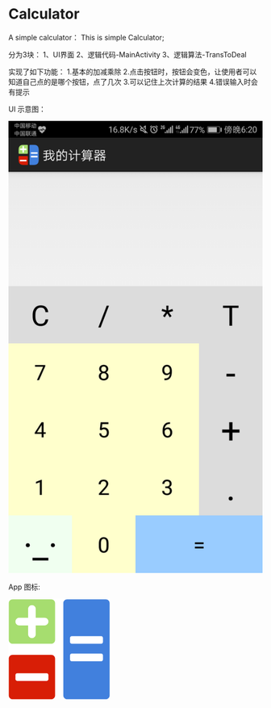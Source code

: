 # Calculator
A simple calculator：
This is simple Calculator;

分为3块：
1、UI界面
2、逻辑代码-MainActivity
3、逻辑算法-TransToDeal

实现了如下功能：
1.基本的加减乘除
2.点击按钮时，按钮会变色，让使用者可以知道自己点的是哪个按钮，点了几次
3.可以记住上次计算的结果
4.错误输入时会有提示

UI 示意图：

![Image text](https://github.com/xiayu54/IMG-storage/blob/master/calculator_UI.png)

App 图标:

![Image text](https://github.com/xiayu54/IMG-storage/blob/master/icon.png)
